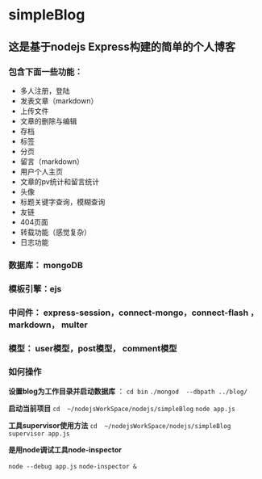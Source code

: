# simpleBlog

## 这是基于nodejs Express构建的简单的个人博客
### 包含下面一些功能：
+ 多人注册，登陆
+ 发表文章（markdown）
+ 上传文件
+ 文章的删除与编辑
+ 存档
+ 标签
+ 分页
+ 留言（markdown）
+ 用户个人主页
+ 文章的pv统计和留言统计
+ 头像
+ 标题关键字查询，模糊查询
+ 友链
+ 404页面
+ 转载功能（感觉复杂）
+ 日志功能

###  数据库： mongoDB
###  模板引擎：ejs
###  中间件： express-session，connect-mongo，connect-flash ，markdown， multer
###  模型： user模型，post模型， comment模型

### 如何操作

**设置blog为工作目录并启动数据库** ： 
`cd bin`
`./mongod  --dbpath ../blog/`

**启动当前项目**
`cd  ~/nodejsWorkSpace/nodejs/simpleBlog`
`node app.js`

**工具supervisor使用方法**
`cd  ~/nodejsWorkSpace/nodejs/simpleBlog`
`supervisor app.js`

**是用node调试工具node-inspector**

`node --debug app.js`
`node-inspector &`



